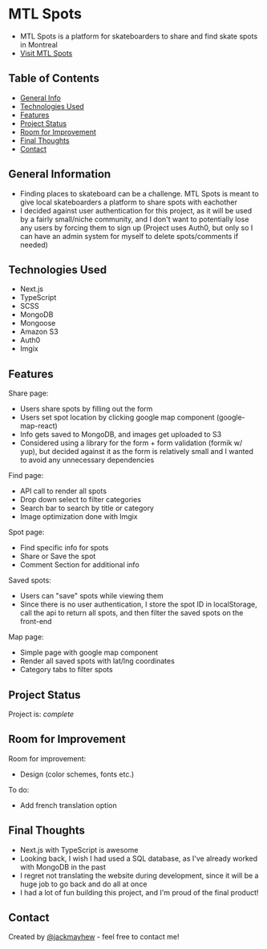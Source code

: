 # MTL Spots
* MTL Spots is a platform for skateboarders to share and find skate spots in Montreal
* [ Visit MTL Spots ](https://mtlspots.ca/)

## Table of Contents
* [General Info](#general-information)
* [Technologies Used](#technologies-used)
* [Features](#features)
* [Project Status](#project-status)
* [Room for Improvement](#room-for-improvement)
* [Final Thoughts](#final-thoughts)
* [Contact](#contact)


## General Information
- Finding places to skateboard can be a challenge. MTL Spots is meant to give local skateboarders a platform to share spots with eachother
- I decided against user authentication for this project, as it will be used by a fairly small/niche community, and I don't want to potentially lose any users by forcing them to sign up (Project uses Auth0, but only so I can have an admin system for myself to delete spots/comments if needed)

## Technologies Used
- Next.js
- TypeScript
- SCSS
- MongoDB
- Mongoose
- Amazon S3
- Auth0
- Imgix


## Features

Share page:
- Users share spots by filling out the form
- Users set spot location by clicking google map component (google-map-react)
- Info gets saved to MongoDB, and images get uploaded to S3
- Considered using a library for the form + form validation (formik w/ yup), but decided against it as the form is relatively small and I wanted to avoid any unnecessary dependencies

Find page:
- API call to render all spots
- Drop down select to filter categories
- Search bar to search by title or category
- Image optimization done with Imgix

Spot page:
- Find specific info for spots
- Share or Save the spot
- Comment Section for additional info

Saved spots:
- Users can "save" spots while viewing them
- Since there is no user authentication, I store the spot ID in localStorage, call the api to return all spots, and then filter the saved spots on the front-end

Map page:
- Simple page with google map component
- Render all saved spots with lat/lng coordinates
- Category tabs to filter spots


## Project Status

Project is: _complete_


## Room for Improvement

Room for improvement:
- Design (color schemes, fonts etc.)

To do:
- Add french translation option


## Final Thoughts
- Next.js with TypeScript is awesome
- Looking back, I wish I had used a SQL database, as I've already worked with MongoDB in the past
- I regret not translating the website during development, since it will be a huge job to go back and do all at once 
- I had a lot of fun building this project, and I'm proud of the final product!


## Contact
Created by [@jackmayhew](https://www.jackmayhew.com/) - feel free to contact me!
